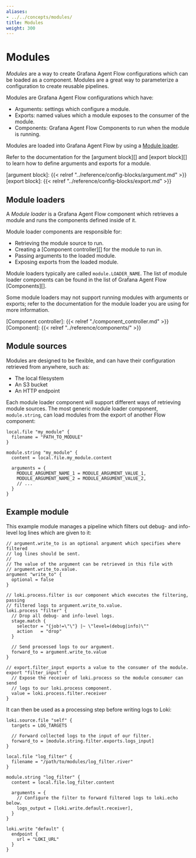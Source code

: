 ```yaml
---
aliases:
- ../../concepts/modules/
title: Modules
weight: 300
---
```


# Modules

_Modules_ are a way to create Grafana Agent Flow configurations which can be
loaded as a component. Modules are a great way to parameterize a configuration
to create reusable pipelines.

Modules are Grafana Agent Flow configurations which have:

* Arguments: settings which configure a module.
* Exports: named values which a module exposes to the consumer of the module.
* Components: Grafana Agent Flow Components to run when the module is running.

Modules are loaded into Grafana Agent Flow by using a [Module
loader](#module-loaders).

Refer to the documentation for the [argument block][] and [export block][] to
learn how to define arguments and exports for a module.

[argument block]: {{< relref "../reference/config-blocks/argument.md" >}}
[export block]: {{< relref "../reference/config-blocks/export.md" >}}

## Module loaders

A _Module loader_ is a Grafana Agent Flow component which retrieves a module
and runs the components defined inside of it.

Module loader components are responsible for:

* Retrieving the module source to run.
* Creating a [Component controller][] for the module to run in.
* Passing arguments to the loaded module.
* Exposing exports from the loaded module.

Module loaders typically are called `module.LOADER_NAME`. The list of module
loader components can be found in the list of Grafana Agent Flow
[Components][].

Some module loaders may not support running modules with arguments or exports;
refer to the documentation for the module loader you are using for more
information.

[Component controller]: {{< relref "./component_controller.md" >}}
[Component]: {{< relref "../reference/components/" >}}

## Module sources

Modules are designed to be flexible, and can have their configuration retrieved
from anywhere, such as:

* The local filesystem
* An S3 bucket
* An HTTP endpoint

Each module loader component will support different ways of retrieving module
sources. The most generic module loader component, `module.string`, can load
modules from the export of another Flow component:

```river
local.file "my_module" {
  filename = "PATH_TO_MODULE"
}

module.string "my_module" {
  content = local.file.my_module.content

  arguments = {
    MODULE_ARGUMENT_NAME_1 = MODULE_ARGUMENT_VALUE_1,
    MODULE_ARGUMENT_NAME_2 = MODULE_ARGUMENT_VALUE_2,
    // ...
  }
}
```

## Example module

This example module manages a pipeline which filters out debug- and info-level
log lines which are given to it:

```river
// argument.write_to is an optional argument which specifies where filtered
// log lines should be sent.
//
// The value of the argument can be retrieved in this file with
// argument.write_to.value.
argument "write_to" {
  optional = false
}

// loki.process.filter is our component which executes the filtering, passing
// filtered logs to argument.write_to.value.
loki.process "filter" {
  // Drop all debug- and info-level logs.
  stage.match {
    selector = "{job!=\"\"} |~ \"level=(debug|info)\""
    action   = "drop"
  }

  // Send processed logs to our argument.
  forward_to = argument.write_to.value
}

// export.filter_input exports a value to the consumer of the module.
export "filter_input" {
  // Expose the receiver of loki.process so the module consumer can send
  // logs to our loki.process component.
  value = loki.process.filter.receiver
}
```

It can then be used as a processing step before writing logs to Loki:

```river
loki.source.file "self" {
  targets = LOG_TARGETS

  // Forward collected logs to the input of our filter.
  forward_to = [module.string.filter.exports.logs_input]
}

local.file "log_filter" {
  filename = "/path/to/modules/log_filter.river"
}

module.string "log_filter" {
  content = local.file.log_filter.content

  arguments = {
    // Configure the filter to forward filtered logs to loki.echo below.
    logs_output = [loki.write.default.receiver],
  }
}

loki.write "default" {
  endpoint {
    url = "LOKI_URL"
  }
}
```
